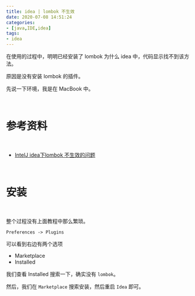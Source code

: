 ```yaml
---
title: idea | lombok 不生效
date: 2020-07-08 14:51:24
categories:
- [java,IDE,idea]
tags:
- idea
---
```

在使用的过程中，明明已经安装了 lombok 为什么 idea 中，代码显示找不到该方法。

原因是没有安装 lombok 的插件。

<!-- more -->

先说一下环境，我是在 MacBook 中。

<br/>

# 参考资料

<br/>

- [IntelJ idea下lombok 不生效的问题](https://blog.csdn.net/lwang_IT/article/details/83016597)

<br/>

# 安装

<br/>

整个过程没有上面教程中那么繁琐。

	Preferences -> Plugins

可以看到右边有两个选项

- Marketplace
- Installed

我们查看 Installed 搜索一下，确实没有 `lombok`。

然后，我们在 `Marketplace` 搜索安装，然后重启 `Idea` 即可。